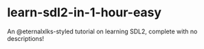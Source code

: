 # learn-sdl2-in-1-hour-easy
An @eternalxlks-styled tutorial on learning SDL2, complete with no descriptions!
